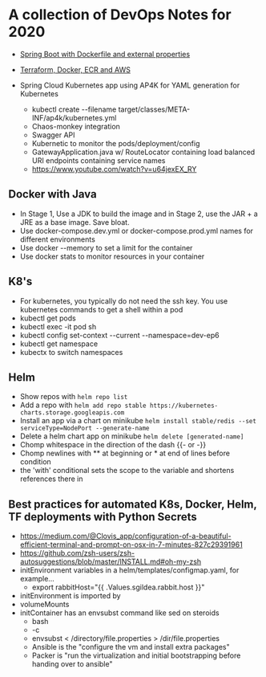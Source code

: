 # A collection of DevOps Notes for 2020 

- [Spring Boot with Dockerfile and external properties](spring-boot-dockerfile.md)

- [Terraform, Docker, ECR and AWS](terraform_docker_ecr_aws.md)

- Spring Cloud Kubernetes app using AP4K for YAML generation for Kubernetes
  - kubectl create --filename target/classes/META-INF/ap4k/kubernetes.yml
  - Chaos-monkey integration
  - Swagger API
  - Kubernetic to monitor the pods/deployment/config
  - GatewayApplication.java w/ RouteLocator containing load balanced URI endpoints containing service names
  - https://www.youtube.com/watch?v=u64jexEX_RY

## Docker with Java

- In Stage 1, Use a JDK to build the image and in Stage 2, use the JAR + a JRE as a base image. Save bloat. 
- Use docker-compose.dev.yml or docker-compose.prod.yml names for different environments
- Use docker --memory to set a limit for the container
- Use docker stats to monitor resources in your container

## K8's

- For kubernetes, you typically do not need the ssh key. You use kubernetes commands to get a shell within a pod
- kubectl get pods
- kubectl exec -it pod sh
- kubectl config set-context --current --namespace=dev-ep6
- kubectl get namespace
- kubectx to switch namespaces

## Helm

- Show repos with ``` helm repo list ```
- Add a repo with ``` helm add repo stable https://kubernetes-charts.storage.googleapis.com ```
- Install an app via a chart on minikube ``` helm install stable/redis --set serviceType=NodePort --generate-name ``` 
- Delete a helm chart app on minikube ``` helm delete [generated-name] ``` 
- Chomp whitespace in the direction of the dash {{-    or    -}}
- Chomp newlines with ** at beginning or * at end of lines before condition
- the 'with' conditional sets the scope to the variable and shortens references there in


## Best practices for automated K8s, Docker, Helm, TF deployments with Python Secrets

- https://medium.com/@Clovis_app/configuration-of-a-beautiful-efficient-terminal-and-prompt-on-osx-in-7-minutes-827c29391961
- https://github.com/zsh-users/zsh-autosuggestions/blob/master/INSTALL.md#oh-my-zsh
- initEnvironment variables in a helm/templates/configmap.yaml, for example...
  - export rabbitHost="{{ .Values.sgildea.rabbit.host }}"
- initEnvironment is imported by 
- volumeMounts
- initContainer has an envsubst command like sed on steroids
  - bash
  - -c
  - envsubst < /directory/file.properties > /dir/file.properties
  - Ansible is the "configure the vm and install extra packages"
  - Packer is "run the virtualization and initial bootstrapping before handing over to ansible"
  
